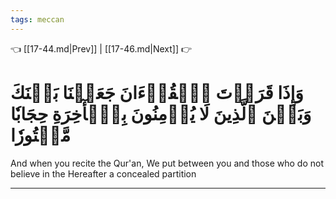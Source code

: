 ```yaml
---
tags: meccan
---
```


👈 [[17-44.md|Prev]] | [[17-46.md|Next]] 👉

# وَإِذَا قَرَأۡتَ ٱلۡقُرۡءَانَ جَعَلۡنَا بَيۡنَكَ وَبَيۡنَ ٱلَّذِينَ لَا يُؤۡمِنُونَ بِٱلۡأٓخِرَةِ حِجَابٗا مَّسۡتُورٗا

And when you recite the Qur'an, We put between you and those who do not believe in the Hereafter a concealed partition

---

